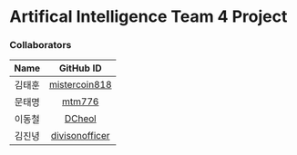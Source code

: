 # Artifical Intelligence Team 4 Project

### Collaborators

|  Name  |                     GitHub ID                     |
| :----: | :-----------------------------------------------: |
| 김태훈 | [mistercoin818](https://github.com/mistercoin818) |
| 문태명 | [mtm776](https://github.com/mtm776)        |
| 이동철 | [DCheol](https://github.com/DCheol)        |
| 김진녕 | [divisonofficer](https://github.com/divisonofficer) |


